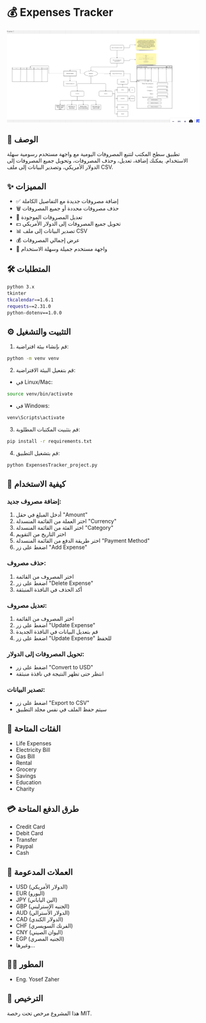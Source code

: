 # 💰 Expenses Tracker

![Expenses Tracker Logo](Expances_tracker_planning.png)

## 📝 الوصف
تطبيق سطح المكتب لتتبع المصروفات اليومية مع واجهة مستخدم رسومية سهلة الاستخدام. يمكنك إضافة، تعديل، وحذف المصروفات، وتحويل جميع المصروفات إلى الدولار الأمريكي، وتصدير البيانات إلى ملف CSV.

## ✨ المميزات
- ✅ إضافة مصروفات جديدة مع التفاصيل الكاملة
- 🗑️ حذف مصروفات محددة أو جميع المصروفات
- 📝 تعديل المصروفات الموجودة
- 💵 تحويل جميع المصروفات إلى الدولار الأمريكي
- 📊 تصدير البيانات إلى ملف CSV
- 💰 عرض إجمالي المصروفات
- 🎨 واجهة مستخدم جميلة وسهلة الاستخدام

## 🛠️ المتطلبات
```bash
python 3.x
tkinter
tkcalendar==1.6.1
requests==2.31.0
python-dotenv==1.0.0
```

## ⚙️ التثبيت والتشغيل

1. قم بإنشاء بيئة افتراضية:
```bash
python -m venv venv
```

2. قم بتفعيل البيئة الافتراضية:
- في Linux/Mac:
```bash
source venv/bin/activate
```
- في Windows:
```bash
venv\Scripts\activate
```

3. قم بتثبيت المكتبات المطلوبة:
```bash
pip install -r requirements.txt
```

4. قم بتشغيل التطبيق:
```bash
python ExpensesTracker_project.py
```

## 📱 كيفية الاستخدام

### إضافة مصروف جديد:
1. أدخل المبلغ في حقل "Amount"
2. اختر العملة من القائمة المنسدلة "Currency"
3. اختر الفئة من القائمة المنسدلة "Category"
4. اختر التاريخ من التقويم
5. اختر طريقة الدفع من القائمة المنسدلة "Payment Method"
6. اضغط على زر "Add Expense"

### حذف مصروف:
1. اختر المصروف من القائمة
2. اضغط على زر "Delete Expense"
3. أكد الحذف في النافذة المنبثقة

### تعديل مصروف:
1. اختر المصروف من القائمة
2. اضغط على زر "Update Expense"
3. قم بتعديل البيانات في النافذة الجديدة
4. اضغط على زر "Update Expense" للحفظ

### تحويل المصروفات إلى الدولار:
- اضغط على زر "Convert to USD"
- انتظر حتى تظهر النتيجة في نافذة منبثقة

### تصدير البيانات:
- اضغط على زر "Export to CSV"
- سيتم حفظ الملف في نفس مجلد التطبيق

## 🎯 الفئات المتاحة
- Life Expenses
- Electricity Bill
- Gas Bill
- Rental
- Grocery
- Savings
- Education
- Charity

## 💳 طرق الدفع المتاحة
- Credit Card
- Debit Card
- Transfer
- Paypal
- Cash

## 💱 العملات المدعومة
- USD (الدولار الأمريكي)
- EUR (اليورو)
- JPY (الين الياباني)
- GBP (الجنيه الإسترليني)
- AUD (الدولار الأسترالي)
- CAD (الدولار الكندي)
- CHF (الفرنك السويسري)
- CNY (اليوان الصيني)
- EGP (الجنيه المصري)
- وغيرها...

## 👨‍💻 المطور
- Eng. Yosef Zaher

## 📄 الترخيص
هذا المشروع مرخص تحت رخصة MIT.
